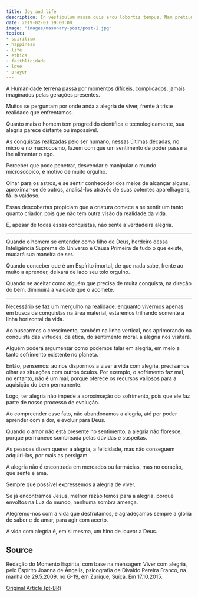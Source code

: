 ```yaml
---
title: Joy and life
description: In vestibulum massa quis arcu lobortis tempus. Nam pretium arcu in odio vulputate luctus.
date: 2019-02-01 19:00:00
image: "images/masonary-post/post-2.jpg"
topics: 
- spiritism
- happiness
- life
- ethics
- faithlicidade
- love
- prayer
---
```


A Humanidade terrena passa por momentos difíceis, complicados, jamais imaginados pelas gerações presentes.

Muitos se perguntam por onde anda a alegria de viver, frente à triste realidade que enfrentamos.

Quanto mais o homem tem progredido científica e tecnologicamente, sua alegria parece distante ou impossível.

As conquistas realizadas pelo ser humano, nessas últimas décadas, no micro e no macrocosmo, fazem com que um sentimento de poder passe a lhe alimentar o ego.

Perceber que pode penetrar, desvendar e manipular o mundo microscópico, é motivo de muito orgulho.

Olhar para os astros, e se sentir conhecedor dos meios de alcançar alguns, aproximar-se de outros, analisá-los através de suas potentes aparelhagens, fá-lo vaidoso.

Essas descobertas propiciam que a criatura comece a se sentir um tanto quanto criador, pois que não tem outra visão da realidade da vida.

E, apesar de todas essas conquistas, não sente a verdadeira alegria.

*   *   *

Quando o homem se entender como filho de Deus, herdeiro dessa Inteligência Suprema do Universo e Causa Primeira de tudo o que existe, mudará sua maneira de ser.

Quando conceber que é um Espírito imortal, de que nada sabe, frente ao muito a aprender, deixará de lado seu tolo orgulho.

Quando se aceitar como alguém que precisa de muita conquista, na direção do bem, diminuirá a vaidade que o acomete.

*   *   *

Necessário se faz um mergulho na realidade: enquanto vivermos apenas em busca de conquistas na área material, estaremos trilhando somente a linha horizontal da vida.

Ao buscarmos o crescimento, também na linha vertical, nos aprimorando na conquista das virtudes, da ética, do sentimento moral, a alegria nos visitará.

Alguém poderá argumentar como podemos falar em alegria, em meio a tanto sofrimento existente no planeta.

Então, pensemos: ao nos dispormos a viver a vida com alegria, precisamos olhar as situações com outros óculos. Por exemplo, o sofrimento faz mal, no entanto, não é um mal, porque oferece os recursos valiosos para a aquisição do bem permanente.

Logo, ter alegria não impede a aproximação do sofrimento, pois que ele faz parte de nosso processo de evolução.

Ao compreender esse fato, não abandonamos a alegria, até por poder aprender com a dor, e evoluir para Deus.

Quando o amor não está presente no sentimento, a alegria não floresce, porque permanece sombreada pelas dúvidas e suspeitas.

As pessoas dizem querer a alegria, a felicidade, mas não conseguem adquiri-las, por mais as persigam.

A alegria não é encontrada em mercados ou farmácias, mas no coração, que sente e ama.

Sempre que possível expressemos a alegria de viver.

Se já encontramos Jesus, melhor razão temos para a alegria, porque envoltos na Luz do mundo, nenhuma sombra ameaça.

Alegremo-nos com a vida que desfrutamos, e agradeçamos sempre a glória de saber e de amar, para agir com acerto.

A vida com alegria é, em si mesma, um hino de louvor a Deus.

## Source
Redação do Momento Espírita, com base na mensagem
Viver com alegria, pelo Espírito Joanna de Ângelis,
psicografia de Divaldo Pereira Franco, na manhã de 29.5.2009,
no G-19, em Zurique, Suíça.
Em 17.10.2015.

[Original Article (pt-BR)](http://www.momento.com.br/pt/ler_texto.php?id=4602)


